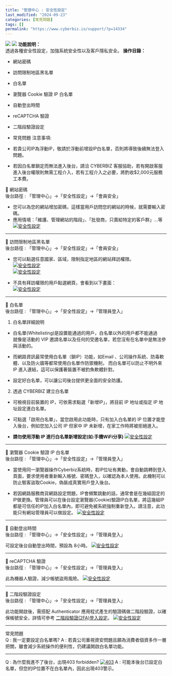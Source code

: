 ```yaml
---
title: "管理中心 : 安全性設定"
last_modified: "2024-09-23"
categories: [常見問題]
tags: []
permalink: "https://www.cyberbiz.io/support/?p=14334"
---
```


![](https://www.cyberbiz.io/support/wp-content/uploads/適用站別.png)
[![](https://www.cyberbiz.io/support/wp-content/uploads/跨境電商.png)](https://www.cyberbiz.io/support/?page_id=9206)
**功能說明：**  
透過各種安全性設定，加強系統安全性以及客戶隱私安全。  **操作目錄：**

* 網站密碼 
* 訪問限制地區黑名單
* 白名單 
* 瀏覽器 Cookie 驗證 IP 白名單
* 自動登出時間
* reCAPTCHA 驗證
* 二階段驗證設定
* 常見問題
注意事項:  

* 若貴公司IP為浮動IP，敬請於浮動前增設IP白名單，否則將導致後續無法登入問題。
* 若因白名單鎖定而無法進入後台，請洽 CYBERBIZ 客服協助，若有開啟客服進入後台權限則無需工程介入，若有工程介入之必要，將酌收$2,000元服務工本費。

📌 網站密碼  
後台路徑 :  「管理中心」→「安全性設定」→「會員安全」  


* 您可以為您的網站增加密碼，這樣當用戶訪問您的網站的時候，就需要輸入密碼。
* 應用情境：「維護、管理網站的階段」、「批發商，只賣給特定的客戶群」…等
[![安全性設定](https://www.cyberbiz.io/support/wp-content/uploads/安全性設定02.png)](https://www.cyberbiz.io/support/wp-content/uploads/安全性設定02.png)  

* * *

📌 訪問限制地區黑名單  
後台路徑 :  「管理中心」→「安全性設定」→「會員安全」  


* 您可以點選任意國家、區域，限制指定地區的網站拜訪權限。  
[![安全性設定](https://www.cyberbiz.io/support/wp-content/uploads/安全性設定09.png)](https://www.cyberbiz.io/support/wp-content/uploads/安全性設定09.png)  
[![安全性設定](https://www.cyberbiz.io/support/wp-content/uploads/安全性設定10.png)](https://www.cyberbiz.io/support/wp-content/uploads/安全性設定10.png)  

* 不具有拜訪權限的用戶點選網頁，會看到以下畫面：  
[![安全性設定](https://www.cyberbiz.io/support/wp-content/uploads/安全性設定11.png)](https://www.cyberbiz.io/support/wp-content/uploads/安全性設定11.png)  

* * *

📌 白名單  
後台路徑 :  「管理中心」→「安全性設定」→「管理員登入」  


1. 白名單詳細說明  

* 白名單(Whitelisting)是設置能通過的用戶，白名單以外的用戶都不能通過  
就像是活動的 VIP 邀請名單以及任何的受邀名單，若您沒有在名單中是無法參與活動的。



* 而網路資訊最常使用白名單（鎖IP）功能，如Email 、公司操作系統、防毒軟體、以及防火牆等都常使用白名單作防禦機制， 而白名單可以防止不明外來 IP 進入連結，這可以保護著裝置不被釣魚軟體針對。


* 設定好白名單，可以讓公司後台提供更全面的安全防護。




2. 透過 CYBERBIZ 建立白名單  

* 可檢視目前裝置的 IP，可依需求點選「新增IP」，將目前 IP 地址或指定 IP 地址設定進白名單。


* 可點選「啟用白名單」，當您啟用此功能時，只有加入白名單的 IP 位置才能登入後台，例如您加入公司 IP 但家中 IP 未新增，在家工作時將被拒絕進入。


* **請勿使用浮動 IP 進行白名單新增設定(如:手機WiFi分享)**
[![安全性設定](https://www.cyberbiz.io/support/wp-content/uploads/安全性設定04.png)](https://www.cyberbiz.io/support/wp-content/uploads/安全性設定04.png)

* * *

📌 瀏覽器 Cookie 驗證 IP 白名單  
後台路徑 :  「管理中心」→「安全性設定」→「管理員登入」  


* 當使用同一瀏覽器操作Cyberbiz系統時，若IP位址有異動，會自動跳轉到登入頁面，要求使用者重新輸入帳號、密碼登入，以確認為本人使用。此機制可以防止駭客盜取Cookie，偽裝成真實用戶登入後台。


* 若因網路服務商貨網路設定問題，IP會頻繁跳動的話，通常會是在幾組固定的IP做更換。管理員可以在後台設定瀏覽器(Cookie)驗證IP白名單，將這幾組IP都是可信任的IP加入白名單內，即可避免被系統強制重新登入。請注意，此功能只有網站管理員可以做設定。
[![安全性設定](https://www.cyberbiz.io/support/wp-content/uploads/安全性設定05.png)](https://www.cyberbiz.io/support/wp-content/uploads/安全性設定05.png)



* * *

📌 自動登出時間  
後台路徑 :  「管理中心」→「安全性設定」→「管理員登入」  

可設定後台自動登出時間，預設為 8小時。 [![安全性設定](https://www.cyberbiz.io/support/wp-content/uploads/安全性設定06.png)](https://www.cyberbiz.io/support/wp-content/uploads/安全性設定06.png)



* * *

📌 reCAPTCHA 驗證  
後台路徑 :  「管理中心」→「安全性設定」→「管理員登入」  

此為機器人驗證，減少帳號盜用風險。 [![安全性設定](https://www.cyberbiz.io/support/wp-content/uploads/安全性設定07.png)](https://www.cyberbiz.io/support/wp-content/uploads/安全性設定07.png)



* * *

📌 二階段驗證設定  
後台路徑 :  「管理中心」→「安全性設定」→「管理員登入」  

此功能開啟後，需搭配 Authenticator 應用程式產生的驗證碼做二階段驗證，以確保帳號安全，詳情可參考
[二階段驗證(2FA)登入設定](https://www.cyberbiz.io/support/?p=12650)。
[![安全性設定](https://www.cyberbiz.io/support/wp-content/uploads/安全性設定08.png)](https://www.cyberbiz.io/support/wp-content/uploads/安全性設定08.png)



* * *


常見問題  
Q : 我一定要設定白名單嗎? A : 若貴公司重視資安問題且願為消費者個資多作一層把關，雖會減少系統操作的便利性，仍建議開啟白名單功能。

* * *

Q : 為什麼我進不了後台，出現403 forbidden? [![403](https://www.cyberbiz.io/support/wp-content/uploads/403.png)](https://www.cyberbiz.io/support/wp-content/uploads/403.png) A : 可能本後台已設定白名單，但您的IP位置不在白名單內，因此出現403警示。

